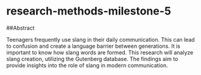 # research-methods-milestone-5

##Abstract

Teenagers frequently use slang in their daily communication. This can lead to confusion and create a language barrier between generations. It is important to know how slang words are formed. This research will analyze slang creation, utilizing the Gutenberg database. The findings aim to provide insights into the role of slang in modern communication.
